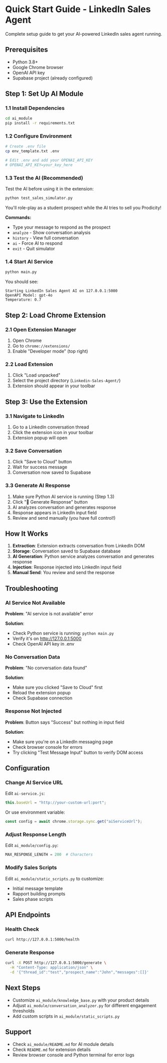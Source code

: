 # Quick Start Guide - LinkedIn Sales Agent

Complete setup guide to get your AI-powered LinkedIn sales agent running.

## Prerequisites

- Python 3.8+
- Google Chrome browser
- OpenAI API key
- Supabase project (already configured)

## Step 1: Set Up AI Module

### 1.1 Install Dependencies

```bash
cd ai_module
pip install -r requirements.txt
```

### 1.2 Configure Environment

```bash
# Create .env file
cp env_template.txt .env

# Edit .env and add your OPENAI_API_KEY
# OPENAI_API_KEY=your_key_here
```

### 1.3 Test the AI (Recommended)

Test the AI before using it in the extension:

```bash
python test_sales_simulator.py
```

You'll role-play as a student prospect while the AI tries to sell you Prodicity!

**Commands:**

- Type your message to respond as the prospect
- `analyze` - Show conversation analysis
- `history` - View full conversation
- `ai` - Force AI to respond
- `exit` - Quit simulator

### 1.4 Start AI Service

```bash
python main.py
```

You should see:

```
Starting LinkedIn Sales Agent AI on 127.0.0.1:5000
OpenAPI Model: gpt-4o
Temperature: 0.7
```

## Step 2: Load Chrome Extension

### 2.1 Open Extension Manager

1. Open Chrome
2. Go to `chrome://extensions/`
3. Enable "Developer mode" (top right)

### 2.2 Load Extension

1. Click "Load unpacked"
2. Select the project directory (`Linkedin-Sales-Agent/`)
3. Extension should appear in your toolbar

## Step 3: Use the Extension

### 3.1 Navigate to LinkedIn

1. Go to a LinkedIn conversation thread
2. Click the extension icon in your toolbar
3. Extension popup will open

### 3.2 Save Conversation

1. Click "Save to Cloud" button
2. Wait for success message
3. Conversation now saved to Supabase

### 3.3 Generate AI Response

1. Make sure Python AI service is running (Step 1.3)
2. Click "🤖 Generate Response" button
3. AI analyzes conversation and generates response
4. Response appears in LinkedIn input field
5. Review and send manually (you have full control!)

## How It Works

1. **Extraction**: Extension extracts conversation from LinkedIn DOM
2. **Storage**: Conversation saved to Supabase database
3. **AI Generation**: Python service analyzes conversation and generates response
4. **Injection**: Response injected into LinkedIn input field
5. **Manual Send**: You review and send the response

## Troubleshooting

### AI Service Not Available

**Problem**: "AI service is not available" error

**Solution**:

- Check Python service is running: `python main.py`
- Verify it's on http://127.0.0.1:5000
- Check OpenAI API key in .env

### No Conversation Data

**Problem**: "No conversation data found"

**Solution**:

- Make sure you clicked "Save to Cloud" first
- Reload the extension popup
- Check Supabase connection

### Response Not Injected

**Problem**: Button says "Success" but nothing in input field

**Solution**:

- Make sure you're on a LinkedIn messaging page
- Check browser console for errors
- Try clicking "Test Message Input" button to verify DOM access

## Configuration

### Change AI Service URL

Edit `ai-service.js`:

```javascript
this.baseUrl = "http://your-custom-url:port";
```

Or use environment variable:

```javascript
const config = await chrome.storage.sync.get("aiServiceUrl");
```

### Adjust Response Length

Edit `ai_module/config.py`:

```python
MAX_RESPONSE_LENGTH = 200  # Characters
```

### Modify Sales Scripts

Edit `ai_module/static_scripts.py` to customize:

- Initial message template
- Rapport building prompts
- Sales phase scripts

## API Endpoints

### Health Check

```bash
curl http://127.0.0.1:5000/health
```

### Generate Response

```bash
curl -X POST http://127.0.0.1:5000/generate \
  -H "Content-Type: application/json" \
  -d '{"thread_id":"test","prospect_name":"John","messages":[]}'
```

## Next Steps

- Customize `ai_module/knowledge_base.py` with your product details
- Adjust `ai_module/conversation_analyzer.py` for different engagement thresholds
- Add custom scripts in `ai_module/static_scripts.py`

## Support

- Check `ai_module/README.md` for AI module details
- Check `README.md` for extension details
- Review browser console and Python terminal for error logs
